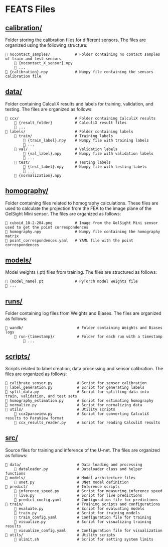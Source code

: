 # FEATS Files
## [calibration/](https://github.com/feats-ai/feats/tree/main/src/feats/calibration)
Folder storing the calibration files for different sensors. The files are organized using the following structure:
```
📂 nocontact_samples/           # Folder containing no contact samples of train and test sensors
    📄 {nocontact_X_sensor}.npy     
    📄 ...
📄 {calibration}.npy            # Numpy file containing the sensors calibration file
```

## [data/](https://github.com/feats-ai/feats/tree/main/src/feats/data)
Folder containing CalculiX results and labels for training, validation, and testing. The files are organized as follows:
```
📂 ccx/                         # Folder containing CalculiX results
    📂 {result_folder}          # CalculiX result files
    📂 ...
📂 labels/                      # Folder containing labels
    📂 train/                   # Training labels
        📄 {train_label}.npy    # Numpy file with training labels
        📄 ...
    📂 val/                     # Validation labels
        📄 {val_label}.npy      # Numpy file with validation labels
        📄 ...
    📂 test/                    # Testing labels
        📄 {test_label}.npy     # Numpy file with testing labels
        📄 ...
    📄 {normalization}.npy
```

## [homography/](https://github.com/feats-ai/feats/tree/main/src/feats/homography)
Folder containing files related to homography calculations. These files are used to calculate the projection from the FEA to the image plane of the GelSight Mini sensor. The files are organized as follows:
```
📄 cuboid_10-2-284.png          # Image from the GelSight Mini sensor used to get the point correspondences
📄 homography.npy               # Numpy file containing the homography matrix
📄 point_correspondences.yaml   # YAML file with the point correspondences
```

## [models/](https://github.com/feats-ai/feats/tree/main/src/feats/models)
Model weights (.pt) files from training. The files are structured as follows:
```
📄 {model_name}.pt              # PyTorch model weights file
📄 ...
```

## [runs/](https://github.com/feats-ai/feats/tree/main/src/feats/runs)
Folder containing log files from Weights and Biases. The files are organized as follows:
```
📂 wandb/                        # Folder containing Weights and Biases logs
    📂 run-{timestamp}/          # Folder for each run with a timestamp
        📄 ...
```

## [scripts/](https://github.com/feats-ai/feats/tree/main/src/feats/scripts)
Scripts related to label creation, data processing and sensor calibration. The files are organized as follows:
```
📄 calibrate_sensor.py           # Script for sensor calibration
📄 label_generation.py           # Script for generating labels
📄 split_data.py                 # Script for splitting data into train, validation, and test sets
📄 homography_estimation.py      # Script for estimating homography
📄 normalize.py                  # Script for normalizing data
📂 utils/                        # Utility scripts
    📄 ccx2paraview.py           # Script for converting CalculiX results to ParaView format
    📄 ccx_results_reader.py     # Script for reading CalculiX results
```

## [src/](https://github.com/feats-ai/feats/tree/main/src/feats/src)
Source files for training and inference of the U-net. The files are organized as follows:
```
📂 data/                         # Data loading and processing
    📄 dataloader.py             # Dataloader class and helper functions
📂 models/                       # Model architecture files
    📄 unet.py                   # UNet model definition
📂 predict/                      # Inference scripts
    📄 inference_speed.py        # Script for measuring inference speed
    📄 live.py                   # Script for live predictions
    📄 predict_config.yaml       # Configuration file for predictions
📂 train/                        # Training scripts and configurations
    📄 evaluate.py               # Script for evaluating models
    📄 train.py                  # Script for training models
    📄 train_config.yaml         # Configuration file for training
    📄 visualize.py              # Script for visualizing training results
    📄 visualize_config.yaml     # Configuration file for visualization
📂 utils/                        # Utility scripts
    📄 ulimit.sh                 # Script for setting system limits
```